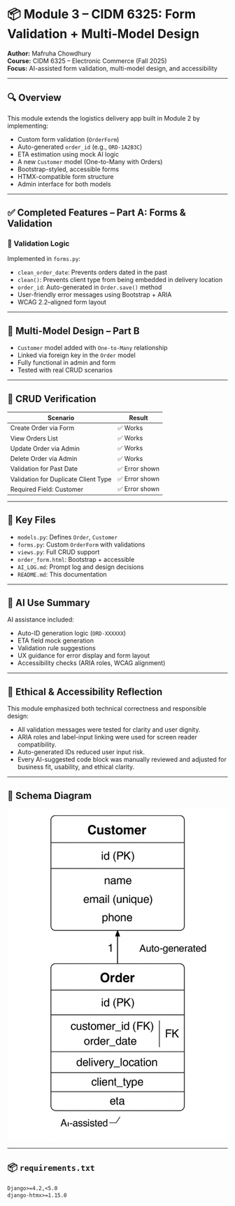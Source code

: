 # 📦 Module 3 – CIDM 6325: Form Validation + Multi-Model Design

**Author:** Mafruha Chowdhury  
**Course:** CIDM 6325 – Electronic Commerce (Fall 2025)  
**Focus:** AI-assisted form validation, multi-model design, and accessibility

---

## 🔍 Overview

This module extends the logistics delivery app built in Module 2 by implementing:

- Custom form validation (`OrderForm`)
- Auto-generated `order_id` (e.g., `ORD-1A2B3C`)
- ETA estimation using mock AI logic
- A new `Customer` model (One-to-Many with Orders)
- Bootstrap-styled, accessible forms
- HTMX-compatible form structure
- Admin interface for both models

---

## ✅ Completed Features – Part A: Forms & Validation

### 🧪 Validation Logic

Implemented in `forms.py`:

- `clean_order_date`: Prevents orders dated in the past
- `clean()`: Prevents client type from being embedded in delivery location
- `order_id`: Auto-generated in `Order.save()` method
- User-friendly error messages using Bootstrap + ARIA
- WCAG 2.2–aligned form layout

---

## 🧩 Multi-Model Design – Part B

- `Customer` model added with `One-to-Many` relationship
- Linked via foreign key in the `Order` model
- Fully functional in admin and form
- Tested with real CRUD scenarios

---

## 🧪 CRUD Verification

| Scenario                             | Result        |
| ------------------------------------ | ------------- |
| Create Order via Form                | ✅ Works       |
| View Orders List                     | ✅ Works       |
| Update Order via Admin               | ✅ Works       |
| Delete Order via Admin               | ✅ Works       |
| Validation for Past Date             | ✅ Error shown |
| Validation for Duplicate Client Type | ✅ Error shown |
| Required Field: Customer             | ✅ Error shown |

---

## 📁 Key Files

- `models.py`: Defines `Order`, `Customer`
- `forms.py`: Custom `OrderForm` with validations
- `views.py`: Full CRUD support
- `order_form.html`: Bootstrap + accessible
- `AI_LOG.md`: Prompt log and design decisions
- `README.md`: This documentation

---

## 🤖 AI Use Summary

AI assistance included:

- Auto-ID generation logic (`ORD-XXXXXX`)
- ETA field mock generation
- Validation rule suggestions
- UX guidance for error display and form layout
- Accessibility checks (ARIA roles, WCAG alignment)

---

## 🧠 Ethical & Accessibility Reflection

This module emphasized both technical correctness and responsible design:

- All validation messages were tested for clarity and user dignity.
- ARIA roles and label-input linking were used for screen reader compatibility.
- Auto-generated IDs reduced user input risk.
- Every AI-suggested code block was manually reviewed and adjusted for business fit, usability, and ethical clarity.

---

## 📐 Schema Diagram

![Schema Diagram – Customer to Order](image-1.png)

---

## 📦 `requirements.txt`

```txt
Django>=4.2,<5.0
django-htmx>=1.15.0
